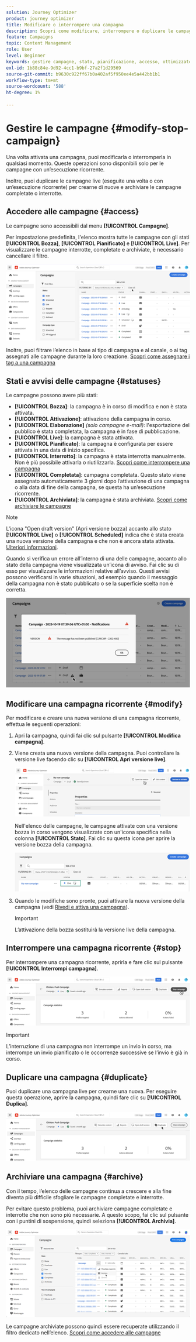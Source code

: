 ```yaml
---
solution: Journey Optimizer
product: journey optimizer
title: Modificare o interrompere una campagna
description: Scopri come modificare, interrompere o duplicare le campagne live in Journey Optimizer
feature: Campaigns
topic: Content Management
role: User
level: Beginner
keywords: gestire campagne, stato, pianificazione, accesso, ottimizzatore
exl-id: 1b88c84e-9d92-4cc1-b9bf-27a2f1d29569
source-git-commit: b9630c922ff67b0a402af5f950ee4e5a442bb1b1
workflow-type: tm+mt
source-wordcount: '588'
ht-degree: 1%

---
```


# Gestire le campagne {#modify-stop-campaign}

Una volta attivata una campagna, puoi modificarla o interromperla in qualsiasi momento. Queste operazioni sono disponibili solo per le campagne con un’esecuzione ricorrente.

Inoltre, puoi duplicare le campagne live (eseguite una volta o con un’esecuzione ricorrente) per crearne di nuove e archiviare le campagne completate o interrotte.

## Accedere alle campagne {#access}

Le campagne sono accessibili dal menu **[!UICONTROL Campagne]**.

Per impostazione predefinita, l&#39;elenco mostra tutte le campagne con gli stati **[!UICONTROL Bozza]**, **[!UICONTROL Pianificato]** e **[!UICONTROL Live]**. Per visualizzare le campagne interrotte, completate e archiviate, è necessario cancellare il filtro.

![](assets/create-campaign-list.png)

Inoltre, puoi filtrare l’elenco in base al tipo di campagna e al canale, o ai tag assegnati alle campagne durante la loro creazione. [Scopri come assegnare i tag a una campagna](create-campaign.md#create)

## Stati e avvisi delle campagne {#statuses}

Le campagne possono avere più stati:

* **[!UICONTROL Bozza]**: la campagna è in corso di modifica e non è stata attivata.
* **[!UICONTROL Attivazione]**: attivazione della campagna in corso.
* **[!UICONTROL Elaborazione]** *(solo campagne e-mail)*: l&#39;esportazione del pubblico è stata completata, la campagna è in fase di pubblicazione.
* **[!UICONTROL Live]**: la campagna è stata attivata.
* **[!UICONTROL Pianificato]**: la campagna è configurata per essere attivata in una data di inizio specifica.
* **[!UICONTROL Interrotto]**: la campagna è stata interrotta manualmente. Non è più possibile attivarla o riutilizzarla. [Scopri come interrompere una campagna](modify-stop-campaign.md#stop)
* **[!UICONTROL Completata]**: campagna completata. Questo stato viene assegnato automaticamente 3 giorni dopo l’attivazione di una campagna o alla data di fine della campagna, se questa ha un’esecuzione ricorrente.
* **[!UICONTROL Archiviata]**: la campagna è stata archiviata. [Scopri come archiviare le campagne](modify-stop-campaign.md#archive)

>[!NOTE]
>
>L&#39;icona &quot;Open draft version&quot; (Apri versione bozza) accanto allo stato **[!UICONTROL Live]** o **[!UICONTROL Scheduled]** indica che è stata creata una nuova versione della campagna e che non è ancora stata attivata. [Ulteriori informazioni](modify-stop-campaign.md#modify).

Quando si verifica un errore all’interno di una delle campagne, accanto allo stato della campagna viene visualizzata un’icona di avviso. Fai clic su di esso per visualizzare le informazioni relative all’avviso. Questi avvisi possono verificarsi in varie situazioni, ad esempio quando il messaggio della campagna non è stato pubblicato o se la superficie scelta non è corretta.

![](assets/campaign-alerts.png)

## Modificare una campagna ricorrente {#modify}

Per modificare e creare una nuova versione di una campagna ricorrente, effettua le seguenti operazioni:

1. Apri la campagna, quindi fai clic sul pulsante **[!UICONTROL Modifica campagna]**.

1. Viene creata una nuova versione della campagna. Puoi controllare la versione live facendo clic su **[!UICONTROL Apri versione live]**.

   ![](assets/create-campaign-draft.png)

   Nell&#39;elenco delle campagne, le campagne attivate con una versione bozza in corso vengono visualizzate con un&#39;icona specifica nella colonna **[!UICONTROL Stato]**. Fai clic su questa icona per aprire la versione bozza della campagna.

   ![](assets/create-campaign-edit-list.png)

1. Quando le modifiche sono pronte, puoi attivare la nuova versione della campagna (vedi [Rivedi e attiva una campagna](create-campaign.md#review-activate)).

   >[!IMPORTANT]
   >
   >L’attivazione della bozza sostituirà la versione live della campagna.

## Interrompere una campagna ricorrente {#stop}

Per interrompere una campagna ricorrente, aprirla e fare clic sul pulsante **[!UICONTROL Interrompi campagna]**.

![](assets/create-campaign-stop.png)

>[!IMPORTANT]
>
>L’interruzione di una campagna non interrompe un invio in corso, ma interrompe un invio pianificato o le occorrenze successive se l’invio è già in corso.

<!-- inbound campaign (inapp): can stop and resume -->

## Duplicare una campagna {#duplicate}

Puoi duplicare una campagna live per crearne una nuova. Per eseguire questa operazione, aprire la campagna, quindi fare clic su **[!UICONTROL Duplica]**.

![](assets/create-campaign-duplicate.png)

## Archiviare una campagna {#archive}

Con il tempo, l’elenco delle campagne continua a crescere e alla fine diventa più difficile sfogliare le campagne completate e interrotte.

Per evitare questo problema, puoi archiviare campagne completate e interrotte che non sono più necessarie. A questo scopo, fai clic sul pulsante con i puntini di sospensione, quindi seleziona **[!UICONTROL Archivia]**.

![](assets/create-campaign-archive.png)

Le campagne archiviate possono quindi essere recuperate utilizzando il filtro dedicato nell’elenco. [Scopri come accedere alle campagne](get-started-with-campaigns.md#access)
